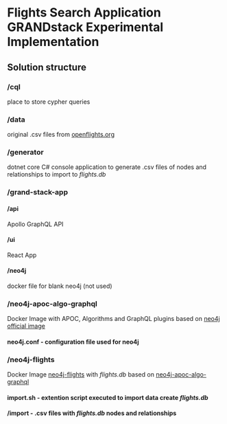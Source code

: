 # Flights Search Application GRANDstack Experimental Implementation

## Solution structure

### /cql
place to store cypher queries
 
### /data
original .csv files from [openflights.org](openflights.org)

### /generator
dotnet core C# console application to generate .csv files of nodes and relationships to import to *flights.db*

### /grand-stack-app
#### /api
Apollo GraphQL API
#### /ui
React App
#### /neo4j
docker file for blank neo4j (not used)

### /neo4j-apoc-algo-graphql
Docker Image  with APOC,  Algorithms and GraphQL plugins based on [neo4j official image](https://hub.docker.com/_/neo4j)
#### neo4j.conf - configuration file used for neo4j

### /neo4j-flights
Docker Image [neo4j-flights](https://hub.docker.com/r/vladbatushkov/neo4j-flights) with *flights.db* based on [neo4j-apoc-algo-graphql](https://hub.docker.com/r/vladbatushkov/neo4j-apoc-algo-graphql)
#### import.sh - extention script executed to import data create *flights.db* 
#### /import - .csv files with *flights.db* nodes and relationships
